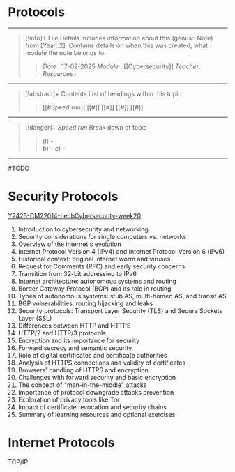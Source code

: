 # Protocols
---
> [!info]+ File Details
> Includes information about this (genus:: Note) from [Year::2]. Contains details on when this was created, what module the note belongs to.
> > *Date :*  17-02-2025
> > *Module :* [[Cybersecurity]]
> > *Teacher*: 
> > *Resources :*

---
> [!abstract]+ Contents
> List of headings within this topic
> > [[#Speed run]]
> [[#]]
> [[#]]
> [[#]]
> [[#]]

--- 
> [!danger]+ *Speed run*
> Break down of topic 
> > $a)$ -  
> $b)$ - 
> $c)$ - 

---

#TODO 

# Security Protocols
[Y2425-CM22014-LecbCybersecurity-week20](https://uniofbath.cloud.panopto.eu/Panopto/Pages/Viewer.aspx?id=a4edc896-a859-4764-8c58-b28400cb5741)

1. Introduction to cybersecurity and networking
2. Security considerations for single computers vs. networks
3. Overview of the internet's evolution
4. Internet Protocol Version 4 (IPv4) and Internet Protocol Version 6 (IPv6)
5. Historical context: original internet worm and viruses
6. Request for Comments (RFC) and early security concerns
7. Transition from 32-bit addressing to IPv6
8. Internet architecture: autonomous systems and routing
9. Border Gateway Protocol (BGP) and its role in routing
10. Types of autonomous systems: stub AS, multi-homed AS, and transit AS
11. BGP vulnerabilities: routing hijacking and leaks
12. Security protocols: Transport Layer Security (TLS) and Secure Sockets Layer (SSL)
13. Differences between HTTP and HTTPS
14. HTTP/2 and HTTP/3 protocols
15. Encryption and its importance for security
16. Forward secrecy and semantic security
17. Role of digital certificates and certificate authorities
18. Analysis of HTTPS connections and validity of certificates
19. Browsers' handling of HTTPS and encryption
20. Challenges with forward security and basic encryption
21. The concept of "man-in-the-middle" attacks
22. Importance of protocol downgrade attacks prevention
23. Exploration of privacy tools like Tor
24. Impact of certificate revocation and security chains
25. Summary of learning resources and optional exercises

# Internet Protocols

TCP/IP
